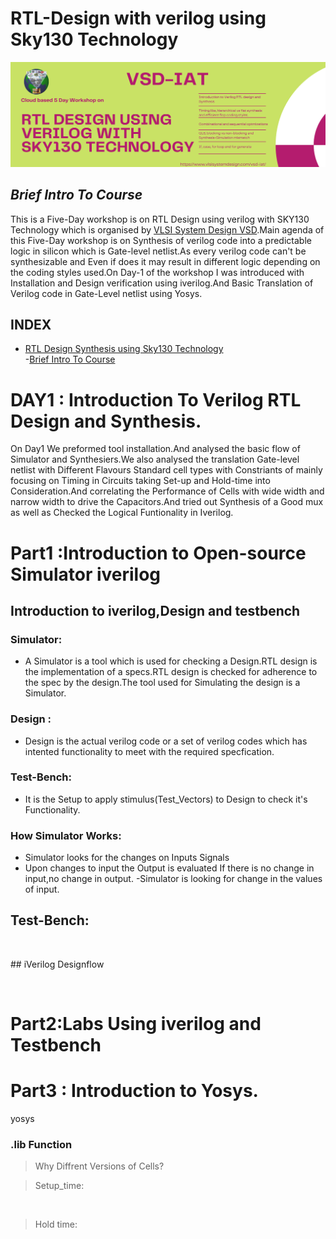 # RTL-Design with verilog using Sky130 Technology
![alt text](Verilog-flyer.png)
## ***Brief Intro To Course***
This is a Five-Day workshop is  on RTL Design using verilog with SKY130 Technology which is organised by [VLSI System Design VSD](https://www.vlsisystemdesign.com/).Main agenda of this Five-Day workshop is on  Synthesis of verilog code into a predictable logic in silicon which is Gate-level netlist.As every verilog code can't be synthesizable and Even if does  it may result in different logic depending on the coding styles used.On Day-1 of the workshop I was introduced with Installation and Design verification using iverilog.And Basic Translation of Verilog code in Gate-Level netlist using Yosys.  


## **INDEX**
- [RTL Design Synthesis using Sky130 Technology](https://github.com/Jayanth-sharma/RTL-design-synthesis-using-sky130--vsd#rtl-design-with-verilog-using-sky130-technology)<br/>
      -[Brief Intro To Course](https://github.com/Jayanth-sharma/RTL-design-synthesis-using-sky130--vsd#brief-intro-to-course)
   
   
   
   
   
   

# DAY1 : Introduction To Verilog RTL Design and Synthesis.

On Day1 We preformed tool installation.And analysed the basic flow of Simulator and Synthesiers.We also analysed the translation Gate-level netlist with Different Flavours Standard cell types with Constriants of mainly focusing on Timing in Circuits taking Set-up and Hold-time into Consideration.And correlating the Performance of Cells with  wide width and narrow width to drive the Capacitors.And tried out Synthesis of a Good mux as well as Checked the Logical Funtionality in Iverilog.<br/>

# Part1 :Introduction to Open-source Simulator iverilog

## Introduction to iverilog,Design and testbench
### Simulator:
- A Simulator is a tool which is used for checking a Design.RTL design is the implementation of a specs.RTL design is checked for adherence to the spec by the design.The   tool used for Simulating the design is a Simulator.<br />

### Design :
- Design is the actual verilog code or a set of verilog codes which has intented functionality to meet with the required specfication.

### Test-Bench:
- It is the Setup to apply stimulus(Test_Vectors) to Design to check it's Functionality.

### How Simulator Works:
- Simulator looks for the changes on Inputs Signals
- Upon changes to input the Output is evaluated
     If there is no change in input,no change in output.
-Simulator is looking for change in the values of input.
## Test-Bench:
<p align="center">
    <img src="" />
</p>
## iVerilog Designflow
<p align="center">
    <img src="" />
</p>

# Part2:Labs Using iverilog and Testbench



# Part3 : Introduction to Yosys.
yosys<br/>
### .lib Function
> Why Diffrent Versions of Cells?

>Setup_time:
  <p align="center">
    <img src="" />
</p>

>Hold time:
<p align="center">
    <img src="" />
</p>
